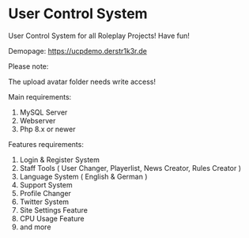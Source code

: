 # User Control System
 User Control System for all Roleplay Projects! Have fun!
 
 Demopage: https://ucpdemo.derstr1k3r.de
 
Please note:

The upload avatar folder needs write access!
 
Main requirements:

1. MySQL Server
2. Webserver
3. Php 8.x or newer

Features requirements:

1. Login & Register System
2. Staff Tools ( User Changer, Playerlist, News Creator, Rules Creator )
3. Language System ( English & German )
4. Support System
5. Profile Changer
6. Twitter System
7. Site Settings Feature
8. CPU Usage Feature
9. and more
